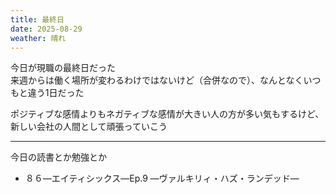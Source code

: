 ```yaml
---
title: 最終日
date: 2025-08-29
weather: 晴れ
---
```

今日が現職の最終日だった  
来週からは働く場所が変わるわけではないけど（合併なので）、なんとなくいつもと違う1日だった  

ポジティブな感情よりもネガティブな感情が大きい人の方が多い気もするけど、新しい会社の人間として頑張っていこう

---

今日の読書とか勉強とか
- ８６―エイティシックス―Ep.9 ―ヴァルキリィ・ハズ・ランデッド―
